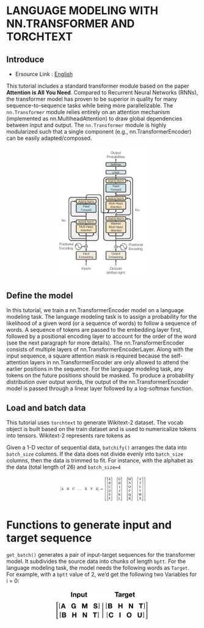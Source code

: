 # LANGUAGE MODELING WITH NN.TRANSFORMER AND TORCHTEXT

## Introduce 

* Ersource Link : [English](https://pytorch.org/tutorials/beginner/transformer_tutorial.html)

This tutorial includes a standard transformer module based on the paper **Attention is All You Need**. Compared to Recurrent Neural Networks (RNNs), the transformer model has proven to be superior in quality for many sequence-to-sequence tasks while being more parallelizable. The `nn.Transformer` module relies entirely on an attention mechanism (implemented as nn.MultiheadAttention) to draw global dependencies between input and output. The `nn.Transformer` module is highly modularized such that a single component (e.g., nn.TransformerEncoder) can be easily adapted/composed.


<p align="center">
    <img src="images/01.jpeg" width="50%" height="50%">


## Define the model


In this tutorial, we train a nn.TransformerEncoder model on a language modeling task. The language modeling task is to assign a probability for the likelihood of a given word (or a sequence of words) to follow a sequence of words. A sequence of tokens are passed to the embedding layer first, followed by a positional encoding layer to account for the order of the word (see the next paragraph for more details). The nn.TransformerEncoder consists of multiple layers of nn.TransformerEncoderLayer. Along with the input sequence, a square attention mask is required because the self-attention layers in nn.TransformerEncoder are only allowed to attend the earlier positions in the sequence. For the language modeling task, any tokens on the future positions should be masked. To produce a probability distribution over output words, the output of the nn.TransformerEncoder model is passed through a linear layer followed by a log-softmax function.


## Load and batch data


This tutorial uses `torchtext` to generate Wikitext-2 dataset. The vocab object is built based on the train dataset and is used to numericalize tokens into tensors. Wikitext-2 represents rare tokens as 

Given a 1-D vector of sequential data, `batchify()` arranges the data into `batch_size` columns. If the data does not divide evenly into `batch_size` columns, then the data is trimmed to fit. For instance, with the alphabet as the data (total length of 26) and `batch_size=4`

<p align="center">
    <img src="images/02.png" width="50%" height="50%">



# Functions to generate input and target sequence

`get_batch()` generates a pair of input-target sequences for the transformer model. It subdivides the source data into chunks of length `bptt`. For the language modeling task, the model needs the following words as `Target`. For example, with a `bptt` value of 2, we’d get the following two Variables for i = 0:


<p align="center">
    <img src="images/03.png" width="50%" height="50%">



